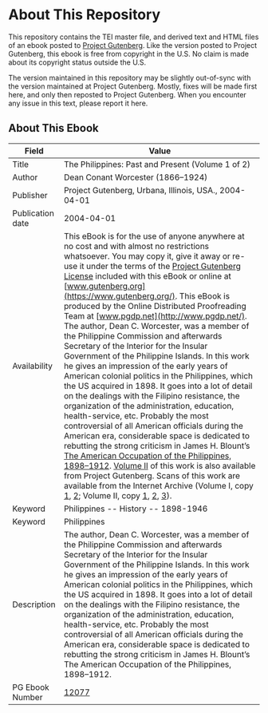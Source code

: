 # About This Repository

This repository contains the TEI master file, and derived text and HTML files of an ebook posted to [Project Gutenberg](https://www.gutenberg.org/). Like the version posted to Project Gutenberg, this ebook is free from copyright in the U.S. No claim is made about its copyright status outside the U.S.

The version maintained in this repository may be slightly out-of-sync with the version maintained at Project Gutenberg. Mostly, fixes will be made first here, and only then reposted to Project Gutenberg. When you encounter any issue in this text, please report it here.

## About This Ebook

| Field | Value |
| ----- | ----- |
| Title | The Philippines: Past and Present (Volume 1 of 2) |
| Author | Dean Conant Worcester (1866–1924) |
| Publisher | Project Gutenberg, Urbana, Illinois, USA., 2004-04-01 |
| Publication date | 2004-04-01 |
| Availability | This eBook is for the use of anyone anywhere at no cost and with almost no restrictions whatsoever. You may copy it, give it away or re-use it under the terms of the [Project Gutenberg License](https://www.gutenberg.org/license) included with this eBook or online at [www.gutenberg.org](https://www.gutenberg.org/). This eBook is produced by the Online Distributed Proofreading Team at [www.pgdp.net](http://www.pgdp.net/). The author, Dean C. Worcester, was a member of the Philippine Commission and afterwards Secretary of the Interior for the Insular Government of the Philippine Islands. In this work he gives an impression of the early years of American colonial politics in the Philippines, which the US acquired in 1898. It goes into a lot of detail on the dealings with the Filipino resistance, the organization of the administration, education, health-service, etc. Probably the most controversial of all American officials during the American era, considerable space is dedicated to rebutting the strong criticism in James H. Blount’s [The American Occupation of the Philippines, 1898–1912](pg:36542). [Volume II](pg:41918) of this work is also available from Project Gutenberg. Scans of this work are available from the Internet Archive (Volume I, copy [1](https://archive.org/details/philippinespastp01worcuoft), [2](https://archive.org/details/philippinespast02worcgoog); Volume II, copy [1](https://archive.org/details/philippinespastp02worcuoft), [2](https://archive.org/details/afj2380.0001.001.umich.edu), [3](https://archive.org/details/philippinespast00unkngoog)). |
| Keyword | Philippines -- History -- 1898-1946 |
| Keyword | Philippines |
| Description | The author, Dean C. Worcester, was a member of the Philippine Commission and afterwards Secretary of the Interior for the Insular Government of the Philippine Islands. In this work he gives an impression of the early years of American colonial politics in the Philippines, which the US acquired in 1898. It goes into a lot of detail on the dealings with the Filipino resistance, the organization of the administration, education, health-service, etc. Probably the most controversial of all American officials during the American era, considerable space is dedicated to rebutting the strong criticism in James H. Blount’s The American Occupation of the Philippines, 1898–1912. |
| PG Ebook Number | [12077](https://www.gutenberg.org/ebooks/12077) |
